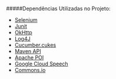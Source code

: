 #####Dependências Utilizadas no Projeto:
<ul>
	<li><a href="https://mvnrepository.com/artifact/org.seleniumhq.selenium/selenium-java/3.141.59">Selenium</a></li>
	<li><a href="https://mvnrepository.com/artifact/junit/junit/4.11">Junit</a></li>
	<li><a href="https://mvnrepository.com/artifact/com.squareup.okhttp3/okhttp/4.0.1">OkHttp</a></li>
	<li><a href="https://mvnrepository.com/artifact/log4j/log4j/1.2.17">Log4J</a></li>
	<li><a href="https://mvnrepository.com/artifact/info.cukes/cucumber-junit/1.2.5">Cucumber.cukes</a></li>
	<li><a href="https://mvnrepository.com/artifact/org.apache.maven/maven-plugin-api/3.6.1">Maven API</a></li>
	<li><a href="https://mvnrepository.com/artifact/org.apache.poi/poi/3.17">Apache POI</a></li>
	<li><a href="https://mvnrepository.com/artifact/com.google.cloud/google-cloud-speech/1.15.0">Google Cloud Speech</a></li>
	<li><a href="https://mvnrepository.com/artifact/commons-io/commons-io/2.6">Commons.io</a></li>
</ul><br>
